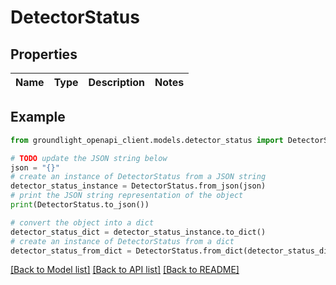 # DetectorStatus


## Properties

Name | Type | Description | Notes
------------ | ------------- | ------------- | -------------

## Example

```python
from groundlight_openapi_client.models.detector_status import DetectorStatus

# TODO update the JSON string below
json = "{}"
# create an instance of DetectorStatus from a JSON string
detector_status_instance = DetectorStatus.from_json(json)
# print the JSON string representation of the object
print(DetectorStatus.to_json())

# convert the object into a dict
detector_status_dict = detector_status_instance.to_dict()
# create an instance of DetectorStatus from a dict
detector_status_from_dict = DetectorStatus.from_dict(detector_status_dict)
```
[[Back to Model list]](../README.md#documentation-for-models) [[Back to API list]](../README.md#documentation-for-api-endpoints) [[Back to README]](../README.md)


